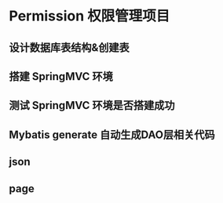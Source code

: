 # Permission 权限管理项目

## 设计数据库表结构&创建表

## 搭建 SpringMVC 环境

## 测试 SpringMVC 环境是否搭建成功

## Mybatis generate 自动生成DAO层相关代码

## json

## page